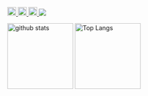 <p align="left"> 
  <a href="https://github.com/Nemu627">
    <img height="20" src="https://img.shields.io/badge/Github-Nemu627-Nemu627?logo=github&style=flat&color=171515" />
  </a>
  <a href="http://twitter.com/Nemu627">
    <img height="20" src="https://img.shields.io/badge/Twitter-Nemu627-Nemu627?logo=twitter&style=flat&color=00acee" />
  </a>
  <a href="https://www.youtube.com/channel/UC__UciLKa61MymGRfA7IGxg">
    <img height="20" src="https://img.shields.io/badge/YouTube-音夢?!-Nemu627?logo=youtube&style=flat&color=00acee" />
  </a>    

<img src="https://github-widgetbox.vercel.app/api/profile?username=Nemu627&data=followers,repositories,stars,commits">  
<p align="left"> 
  <img alt="github stats" height="150px" src="https://github-readme-stats.vercel.app/api?username=Nemu627&show_icons=ture&bg_color=30,e96443,904e95&title_color=fff&text_color=fff" />
  <img alt="Top Langs" height="150px" src="https://github-readme-stats.vercel.app/api/top-langs/?username=Nemu627&layout=compact&show_icons=true&bg_color=30,e96443,904e95&title_color=fff&text_color=fff" />
</p>  
